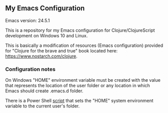 ## My Emacs Configuration

Emacs version: 24.5.1

This is a repository for my Emacs configuration for Clojure/ClojureScript development
on Windows 10 and Linux.

This is basically a modification of resources (Emacs configuration) provided for
"Clojure for the brave and true" book located here: https://www.nostarch.com/clojure.

### Configuration notes

On Windows "HOME" environment variable must be created with the value that represents the location of the user folder or any location in which Emacs should
create .emacs.d folder.

There is a Power Shell [script](tools/win_set_home_variable.ps1) that sets the "HOME" system environment variable to the current user's folder.
